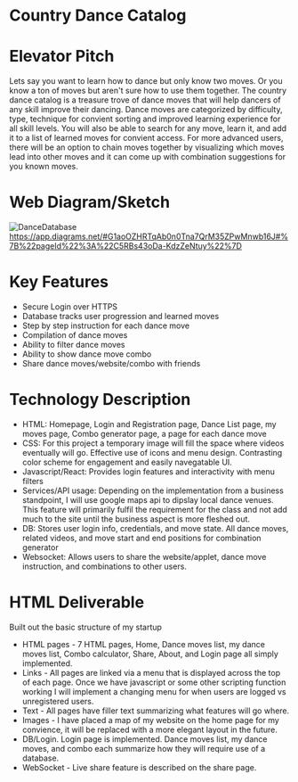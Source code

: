# Country Dance Catalog 


# Elevator Pitch

Lets say you want to learn how to dance but only know two moves. Or you know a ton of moves but aren't sure how to use them together. The country dance catalog is a treasure trove of dance moves that will help dancers of any skill improve their dancing. Dance moves are categorized by difficulty, type, technique for convient sorting and improved learning experience for all skill levels. You will also be able to search for any move, learn it, and add it to a list of learned moves for convient access. For more advanced users, there will be an option to chain moves together by visualizing which moves lead into other moves and it can come up with combination suggestions for you known moves.

# Web Diagram/Sketch
![DanceDatabase](https://github.com/user-attachments/assets/2c4c2ece-cb1d-4222-897f-c7d5a02b7ffa)
https://app.diagrams.net/#G1aoOZHRTqAb0n0Tna7QrM35ZPwMnwb16J#%7B%22pageId%22%3A%22C5RBs43oDa-KdzZeNtuy%22%7D


# Key Features
- Secure Login over HTTPS
- Database tracks user progression and learned moves
- Step by step instruction for each dance move
- Compilation of dance moves
- Ability to filter dance moves
- Ability to show dance move combo
- Share dance moves/website/combo with friends


# Technology Description
- HTML: Homepage, Login and Registration page, Dance List page, my moves page, Combo generator page, a page for each dance move
- CSS: For this project a temporary image will fill the space where videos eventually will go. Effective use of icons and menu design. Contrasting color scheme for engagement and easily navegatable UI.
- Javascript/React: Provides login features and interactivity with menu filters
- Services/API usage: Depending on the implementation from a business standpoint, I will use google maps api to dipslay local dance venues. This feature will primarily fulfil the requirement for the class and not add much to the site until the business aspect is more fleshed out. 
- DB: Stores user login info, credentials, and move state. All dance moves, related videos, and move start and end positions for combination generator
- Websocket: Allows users to share the website/applet, dance move instruction, and combinations to other users.


# HTML Deliverable
Built out the basic structure of my startup

- HTML pages - 7 HTML pages, Home, Dance moves list, my dance moves list,  Combo calculator, Share, About, and Login page all simply implemented.
- Links - All pages are linked via a menu that is displayed across the top of each page. Once we have javascript or some other scripting function working I will implement a changing menu for when users are logged vs unregistered users.
- Text - All pages have filler text summarizing what features will go where.
- Images - I have placed a map of my website on the home page for my convience, it will be replaced with a more elegant layout in the future.
- DB/Login. Login page is implemented. Dance moves list, my dance moves, and combo each summarize how they will require use of a database.
- WebSocket - Live share feature is described on the share page. 
